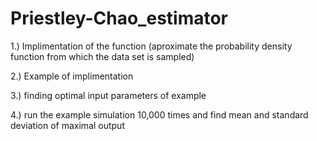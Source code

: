 # Priestley-Chao_estimator
1.) Implimentation of the function (aproximate the probability density function from which the data set is sampled)

2.) Example of implimentation 

3.) finding optimal input parameters of example 

4.) run the example simulation 10,000 times and find mean and standard deviation of maximal output 

